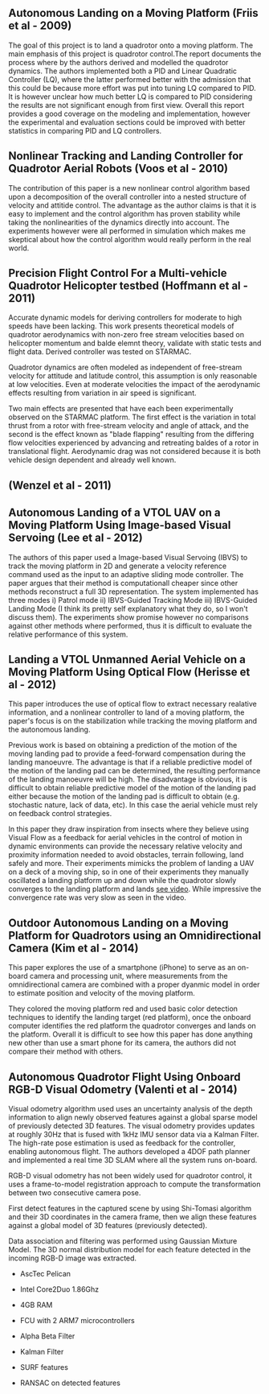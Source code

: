 ## Autonomous Landing on a Moving Platform (Friis et al - 2009)

The goal of this project is to land a quadrotor onto a moving platform. The
main emphasis of this project is quadrotor control.The report documents the
process where by the authors derived and modelled the quadrotor dynamics. The
authors implemented both a PID and Linear Quadratic Controller (LQ), where the
latter performed better with the admission that this could be because more
effort was put into tuning LQ compared to PID. It is however unclear how much
better LQ is compared to PID considering the results are not significant enough
from first view. Overall this report provides a good coverage on the modeling
and implementation, however the experimental and evaluation sections could be
improved with better statistics in comparing PID and LQ controllers.



## Nonlinear Tracking and Landing Controller for Quadrotor Aerial Robots (Voos et al - 2010)

The contribution of this paper is a new nonlinear control algorithm based upon
a decomposition of the overall controller into a nested structure of velocity
and attitide control. The advantage as the author claims is that it is easy to
implement and the control algorithm has proven stability while taking the
nonlinearities of the dynamics directly into account. The experiments however
were all performed in simulation which makes me skeptical about how the control
algorithm would really perform in the real world.



## Precision Flight Control For a Multi-vehicle Quadrotor Helicopter testbed (Hoffmann et al - 2011)

Accurate dynamic models for deriving controllers for moderate to high speeds
have been lacking. This work presents theoretical models of quadrotor
aerodynamics with non-zero free stream velocities based on helicopter momentum
and balde elemnt theory, validate with static tests and flight data. Derived
controller was tested on STARMAC.

Quadrotor dynamics are often modeled as independent of free-stream velocity for
attitude and latitude control, this assumption is only reasonable at low
velocities. Even at moderate velocities the impact of the aerodynamic effects
resulting from variation in air speed is significant.

Two main effects are presented that have each been experimentally observed on
the STARMAC platform. The first effect is the variation in total thrust from a
rotor with free-stream velocity and angle of attack, and the second is the
effect known as "blade flapping" resulting from the differing flow velocities
experienced by advancing and retreating baldes of a rotor in translational
flight. Aerodynamic drag was not considered because it is both vehicle design
dependent and already well known.



## (Wenzel et al - 2011)



## Autonomous Landing of a VTOL UAV on a Moving Platform Using Image-based Visual Servoing (Lee et al - 2012)

The authors of this paper used a Image-based Visual Servoing (IBVS) to track
the moving platform in 2D and generate a velocity reference command used as the
input to an adaptive sliding mode controller. The paper argues that their
method is computationall cheaper since other methods reconstruct a full 3D
representation. The system implemented has three modes i) Patrol mode ii)
IBVS-Guided Tracking Mode iii) IBVS-Guided Landing Mode (I think its pretty
self explanatory what they do, so I won't discuss them). The experiments show
promise however no comparisons against other methods where performed, thus it
is difficult to evaluate the relative performance of this system.



## Landing a VTOL Unmanned Aerial Vehicle on a Moving Platform Using Optical Flow (Herisse et al - 2012)

This paper introduces the use of optical flow to extract necessary realative
information, and a nonlinear controller to land of a moving platform, the
paper's focus is on the stabilization while tracking the moving platform and
the autonomous landing.

Previous work is based on obtaining a prediction of the motion of the moving
landing pad to provide a feed-forward compensation during the landing
manoeuvre. The advantage is that if a reliable predictive model of the motion
of the landing pad can be determined, the resulting performance of the landing
manoeuvre will be high. The disadvantage is obvious, it is difficult to obtain
reliable predictive model of the motion of the landing pad either because the
motion of the landing pad is difficult to obtain (e.g. stochastic nature, lack
of data, etc). In this case the aerial vehicle must rely on feedback control
strategies.

In this paper they draw inspiration from insects where they believe using
Visual Flow as a feedback for aerial vehicles in the control of motion in
dynamic environments can provide the necessary relative velocity and proximity
information needed to avoid obstacles, terrain following, land safely and more.
Their experiments mimicks the problem of landing a UAV on a deck of a moving
ship, so in one of their experiments they manually oscillated a landing
platform up and down while the quadrotor slowly converges to the landing
platform and lands [see video](https://www.youtube.com/watch?v=hl18Fykax8M).
While impressive the convergence rate was very slow as seen in the video.



## Outdoor Autonomous Landing on a Moving Platform for Quadrotors using an Omnidirectional Camera (Kim et al - 2014)

This paper explores the use of a smartphone (iPhone) to serve as an on-board
camera and processing unit, where measurements from the omnidirectional camera
are combined with a proper dyanmic model in order to estimate position and
velocity of the moving platform.

They colored the moving platform red and used basic color detection techniques
to identify the landing target (red platform), once the onboard computer
identifies the red platform the quadrotor converges and lands on the platform.
Overall it is difficult to see how this paper has done anything new other than
use a smart phone for its camera, the authors did not compare their method with
others.



## Autonomous Quadrotor Flight Using Onboard RGB-D Visual Odometry (Valenti et al - 2014)

Visual odometry algorithm used uses an uncertainty analysis of the depth
information to align newly observed features against a global sparse model of
previously detected 3D features. The visual odometry provides updates at
roughly 30Hz that is fused with 1kHz IMU sensor data via a Kalman Filter. The
high-rate pose estimation is used as feedback for the controller, enabling
autonomous flight. The authors developed a 4DOF path planner and implemented a
real time 3D SLAM where all the system runs on-board.

RGB-D visual odometry has not been widely used for quadrotor control, it uses a
frame-to-model registration approach to compute the transformation between two
consecutive camera pose.

First detect features in the captured scene by using Shi-Tomasi algorithm and
their 3D coordinates in the camera frame, then we align these features against
a global model of 3D features (previously detected).

Data association and filtering was performed using Gaussian Mixture Model. The
3D normal distribution model for each feature detected in the incoming RGB-D
image was extracted.

- AscTec Pelican
- Intel Core2Duo 1.86Ghz
- 4GB RAM
- FCU with 2 ARM7 microcontrollers

- Alpha Beta Filter
- Kalman Filter
- SURF features
- RANSAC on detected features
